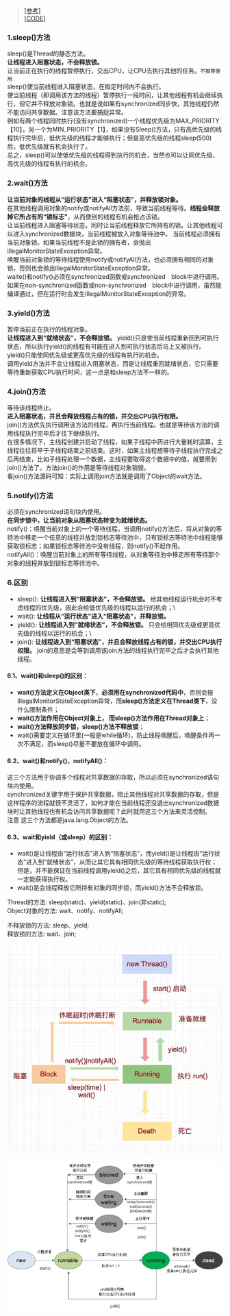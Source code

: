 ><a href="https://www.jianshu.com/p/fa6667dfb4ca" target="_blank">[参考]</a>\
<a href="/多线程和并发/mt/sync/Sync1.java" target="_blank">[CODE]</a>

### 1.sleep()方法
sleep()是Thread的静态方法。\
**让线程进入阻塞状态，不会释放锁。**\
让当前正在执行的线程暂停执行，交出CPU，让CPU去执行其他的任务。`不推荐使用`\
sleep()使当前线程进入阻塞状态，在指定时间内不会执行。\
使当前线程（即调用该方法的线程）暂停执行一段时间，让其他线程有机会继续执行，但它并不释放对象锁。也就是说如果有synchronized同步快，其他线程仍然不能访问共享数据。注意该方法要捕捉异常。\
例如有两个线程同时执行(没有synchronized)一个线程优先级为MAX_PRIORITY【10】，另一个为MIN_PRIORITY【1】，如果没有Sleep()方法，只有高优先级的线程执行完毕后，低优先级的线程才能够执行；但是高优先级的线程sleep(500)后，低优先级就有机会执行了。\
总之，sleep()可以使低优先级的线程得到执行的机会，当然也可以让同优先级、高优先级的线程有执行的机会。

### 2.wait()方法
**让当前对象的线程从“运行状态”进入“阻塞状态”，并释放锁对象。**\
在其他线程调用对象的notify或notifyAll方法前，导致当前线程等待。**线程会释放掉它所占有的“锁标志”**，从而使别的线程有机会抢占该锁。\
让当前线程进入阻塞等待状态，同时让当前线程释放它所持有的锁。让其他线程可以进入synchronized数据块，当前线程被放入对象等待池中。
当前线程必须拥有当前对象锁。如果当前线程不是此锁的拥有者，会抛出IllegalMonitorStateException异常。\
唤醒当前对象锁的等待线程使用notify或notifyAll方法，也必须拥有相同的对象锁，否则也会抛出IllegalMonitorStateException异常。\
waite()和notify()必须在synchronized函数或synchronized　block中进行调用。如果在non-synchronized函数或non-synchronized　block中进行调用，虽然能编译通过，但在运行时会发生IllegalMonitorStateException的异常。

### 3.yield()方法
暂停当前正在执行的线程对象。\
**让线程进入到“就绪状态”，不会释放锁。**
yield()只是使当前线程重新回到可执行状态，所以执行yield()的线程有可能在进入到可执行状态后马上又被执行。\
yield()只能使同优先级或更高优先级的线程有执行的机会。\
调用yield方法并不会让线程进入阻塞状态，而是让线程重回就绪状态，它只需要等待重新获取CPU执行时间，这一点是和sleep方法不一样的。

### 4.join()方法
等待该线程终止。\
**进入阻塞状态，并且会释放线程占有的锁，并交出CPU执行权限。**\
join()方法优先执行调用该方法的线程，再执行当前线程。也就是等待该方法的调用线程执行完毕后才往下继续执行。\
在很多情况下，主线程创建并启动了线程，如果子线程中药进行大量耗时运算，主线程往往将早于子线程结束之前结束。这时，如果主线程想等待子线程执行完成之后再结束，比如子线程处理一个数据，主线程要取得这个数据中的值，就要用到join()方法了。方法join()的作用是等待线程对象销毁。\
看join()方法源码可知：实际上调用join方法就是调用了Object的wait方法。

### 5.notify()方法
必须在synchronized语句块内使用。\
**在同步锁中，让当前对象从阻塞状态转变为就绪状态。**\
notify()：唤醒当前对象上的一个等待线程，当调用notify()方法后，将从对象的等待池中移走一个任意的线程并放到锁标志等待池中，只有锁标志等待池中线程能够获取锁标志；如果锁标志等待池中没有线程，则notify()不起作用。\
notifyAll()：唤醒当前对象上的所有等待线程，从对象等待池中移走所有等待那个对象的线程并放到锁标志等待池中。

### 6.区别
- sleep(): **让线程进入到“阻塞状态”，不会释放锁。** 给其他线程运行机会时不考虑线程的优先级，因此会给低优先级的线程以运行的机会；\
- wait(): **让线程从“运行状态”进入“阻塞状态”，并释放锁。**
- yield(): **让线程进入到“就绪状态”，不会释放锁。** 只会给相同优先级或更高优先级的线程以运行的机会；\
- join(): **让线程进入到“阻塞状态”，并且会释放线程占有的锁，并交出CPU执行权限。** join的意思是会等到调用该join方法的线程执行完毕之后才会执行其他线程。

#### 6.1、wait()和sleep()的区别：
- **wait()方法定义在Object类下**，**必须用在synchronized代码中**，否则会报IllegalMonitorStateException异常，而**sleep()方法定义在Thread类下**，没什么限制条件；
- **wait()方法作用在Object对象上， 而sleep()方法作用在Thread对象上**；
- **wait()方法释放同步锁，sleep()方法不释放锁**；
- wait()需要定义在循环里(一般是while循环)，防止线程唤醒后，唤醒条件再一次不满足，而sleep()尽量不要放在循环中调用。

#### 6.2、wait()和notify()、notifyAll()：
这三个方法用于协调多个线程对共享数据的存取，所以必须在synchronized语句块内使用。\
synchronized关键字用于保护共享数据，阻止其他线程对共享数据的存取，但是这样程序的流程就很不灵活了，如何才能在当前线程还没退出synchronized数据块时让其他线程也有机会访问共享数据呢？此时就用这三个方法来灵活控制。\
注意 这三个方法都是java.lang.Object的方法。

#### 6.3、wait和yield（或sleep）的区别：
- wait()是让线程由“运行状态”进入到“阻塞状态”，而yield()是让线程由“运行状态”进入到“就绪状态”，从而让其它具有相同优先级的等待线程获取执行权；但是，并不能保证在当前线程调用yield()之后，其它具有相同优先级的线程就一定能获得执行权。
- wait()是会线程释放它所持有对象的同步锁，而yield()方法不会释放锁。

Thread的方法: sleep(static)、yield(static)、join(非static);\
Object对象的方法: wait、notify、notifyAll;

不释放锁的方法: sleep、yield;\
释放锁的方法: wait、join;

![image](img/sleepwaitjoin.jpg)

![image](img/thread_map.jpg)




